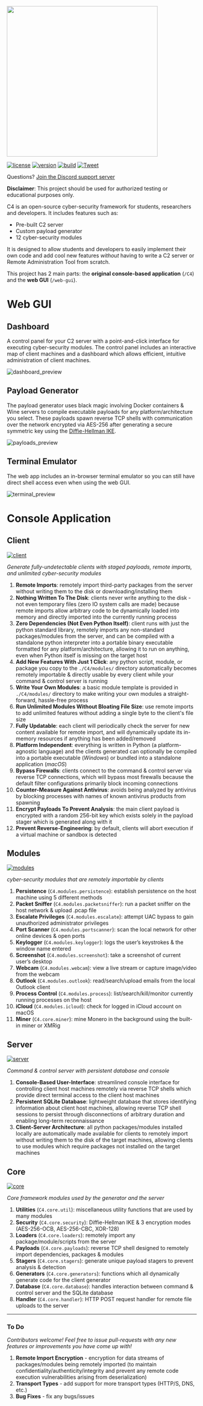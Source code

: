 <img src="https://raw.githubusercontent.com/malwaredllc/C4/master/C4/static/C4_logo_email-black.png" width="400px"></img>

[![license](https://img.shields.io/badge/license-GPL-brightgreen.svg)](https://github.com/malwaredllc/C4/blob/master/LICENSE)
[![version](https://img.shields.io/badge/version-1.0-lightgrey.svg)](https://github.com/malwaredllc/C4)
[![build](https://img.shields.io/travis/com/malwaredllc/C4/master.svg)](https://travis-ci.com/malwaredllc/C4.svg?branch=master)
[![Tweet](https://img.shields.io/twitter/url/http/shields.io.svg?style=social)](https://twitter.com/intent/tweet?text=C4%20(Build%20Your%20Own%20Botnet)&url=https://github.com/malwaredllc/C4&via=malwaredllc&hashtags=botnet,python,infosec,github)

Questions? [Join the Discord support server](https://discord.gg/8FsSrw7)

__Disclaimer__: This project should be used for authorized testing or educational purposes only.

C4 is an open-source cyber-security framework for students, researchers and developers. It includes features such as:
- Pre-built C2 server
- Custom payload generator
- 12 cyber-security modules

It is designed to allow students and developers to easily implement their own code and add cool new
features *without* having to write a C2 server or Remote Administration Tool from scratch.

This project has 2 main parts: the **original console-based application** (`/C4`) and the **web GUI** (`/web-gui`).

# Web GUI

## Dashboard
A control panel for your C2 server with a point-and-click interface for executing cyber-security modules. The control panel includes an interactive map of client machines and a dashboard which allows efficient, intuitive administration of client machines.

![dashboard_preview](https://github.com/malwaredllc/C4/blob/master/web-gui/buildyourownbotnet/assets/images/previews/preview-dashboard.png)

## Payload Generator
The payload generator uses black magic involving Docker containers & Wine servers to compile executable payloads for any platform/architecture you select. These payloads spawn reverse TCP shells with communication over the network encrypted via AES-256 after generating a secure symmetric key using the [Diffie-Hellman IKE](https://tools.ietf.org/html/rfc2409).

![payloads_preview](https://github.com/malwaredllc/C4/blob/master/web-gui/buildyourownbotnet/assets/images/previews/preview-payloads2.png)

## Terminal Emulator
The web app includes an in-browser terminal emulator so you can still have direct shell access even when using the web GUI.

![terminal_preview](https://github.com/malwaredllc/C4/blob/master/web-gui/buildyourownbotnet/assets/images/previews/preview-shell.png)

# Console Application

## Client
[![client](https://img.shields.io/badge/C4-client-blue.svg)](https://github.com/malwaredllc/C4/blob/master/C4/payloads.py)

*Generate fully-undetectable clients with staged payloads, remote imports, and unlimited cyber-security modules*

1) __Remote Imports__: remotely import third-party packages from the server without writing them 
to the disk or downloading/installing them
2) __Nothing Written To The Disk__: clients never write anything to the disk - not even temporary files (zero IO
system calls are made) because remote imports allow arbitrary code to be 
dynamically loaded into memory and directly imported into the currently running 
process
3) __Zero Dependencies (Not Even Python Itself)__: client runs with just the python standard library, remotely imports any non-standard
packages/modules from the server, and can be compiled with a standalone python 
interpreter into a portable binary executable formatted for any platform/architecture,
allowing it to run on anything, even when Python itself is missing on the target host
4) __Add New Features With Just 1 Click__: any python script, module, or package you copy to the `./C4/modules/` directory
automatically becomes remotely importable & directly usable by every client while 
your command & control server is running
5) __Write Your Own Modules__: a basic module template is provided in `./C4/modules/` directory to make writing
your own modules a straight-forward, hassle-free process
6) __Run Unlimited Modules Without Bloating File Size__: use remote imports to add unlimited features without adding a single byte to the
client's file size 
7) __Fully Updatable__: each client will periodically check the server for new content available for
remote import, and will dynamically update its in-memory resources
if anything has been added/removed
8) __Platform Independent__: everything is written in Python (a platform-agnostic language) and the clients
generated can optionally be compiled into a portable executable (*Windows*) or
bundled into a standalone application (*macOS*)
9) __Bypass Firewalls__: clients connect to the command & control server via reverse TCP connections, which
will bypass most firewalls because the default filter configurations primarily
block incoming connections
10) __Counter-Measure Against Antivirus__: avoids being analyzed by antivirus by blocking processes with names of known antivirus
products from spawning
11) __Encrypt Payloads To Prevent Analysis__: the main client payload is encrypted with a random 256-bit key which exists solely
in the payload stager which is generated along with it
12) __Prevent Reverse-Engineering__: by default, clients will abort execution if a virtual machine or sandbox is detected

## Modules
[![modules](https://img.shields.io/badge/C4-modules-blue.svg)](https://github.com/malwaredllc/C4/blob/master/C4/modules)

*cyber-security modules that are remotely importable by clients*

1) __Persistence__ (`C4.modules.persistence`): establish persistence on the host machine using 5 different methods
2) __Packet Sniffer__ (`C4.modules.packetsniffer`): run a packet sniffer on the host network & upload .pcap file
3) __Escalate Privileges__ (`C4.modules.escalate`): attempt UAC bypass to gain unauthorized administrator privileges
4) __Port Scanner__ (`C4.modules.portscanner`): scan the local network for other online devices & open ports
5) __Keylogger__ (`C4.modules.keylogger`): logs the user’s keystrokes & the window name entered
6) __Screenshot__ (`C4.modules.screenshot`): take a screenshot of current user’s desktop
7) __Webcam__ (`C4.modules.webcam`): view a live stream or capture image/video from the webcam
8) __Outlook__ (`C4.modules.outlook`): read/search/upload emails from the local Outlook client
9) __Process Control__ (`C4.modules.process`): list/search/kill/monitor currently running processes on the host
10) __iCloud__ (`C4.modules.icloud`): check for logged in iCloud account on macOS
11) __Miner__ (`C4.core.miner`): mine Monero in the background using the built-in miner or XMRig

## Server
[![server](https://img.shields.io/badge/C4-server-blue.svg)](https://github.com/malwaredllc/C4/blob/master/C4/server.py)

*Command & control server with persistent database and console*

1) __Console-Based User-Interface__: streamlined console interface for controlling client host machines remotely via
reverse TCP shells which provide direct terminal access to the client host machines
2) __Persistent SQLite Database__: lightweight database that stores identifying information about client host machines,
allowing reverse TCP shell sessions to persist through disconnections of arbitrary
duration and enabling long-term reconnaissance
3) __Client-Server Architecture__: all python packages/modules installed locally are automatically made available for clients 
to remotely import without writing them to the disk of the target machines, allowing clients to use modules which require
packages not installed on the target machines

## Core
[![core](https://img.shields.io/badge/C4-core-blue.svg)](https://github.com/malwaredllc/C4/blob/master/C4/core)

*Core framework modules used by the generator and the server*

1) __Utilities__ (`C4.core.util`): miscellaneous utility functions that are used by many modules
2) __Security__ (`C4.core.security`): Diffie-Hellman IKE & 3 encryption modes (AES-256-OCB, AES-256-CBC, XOR-128)
3) __Loaders__ (`C4.core.loaders`): remotely import any package/module/scripts from the server
4) __Payloads__ (`C4.core.payloads`): reverse TCP shell designed to remotely import dependencies, packages & modules
5) __Stagers__ (`C4.core.stagers`): generate unique payload stagers to prevent analysis & detection   
6) __Generators__ (`C4.core.generators`): functions which all dynamically generate code for the client generator
7) __Database__ (`C4.core.database`): handles interaction between command & control server and the SQLite database
8) __Handler__ (`C4.core.handler`): HTTP POST request handler for remote file uploads to the server

________________________________________________________________________________________________

### To Do

*Contributors welcome! Feel free to issue pull-requests with any new features or improvements you have come up with!*

1) __Remote Import Encryption__ - encryption for data streams of packages/modules being remotely imported (to maintain confidentiality/authenticity/integrity and prevent any remote code execution vulnerabilities arising from deserialization)
2) __Transport Types__ - add support for more transport types (HTTP/S, DNS, etc.)
3) __Bug Fixes__ - fix any bugs/issues
